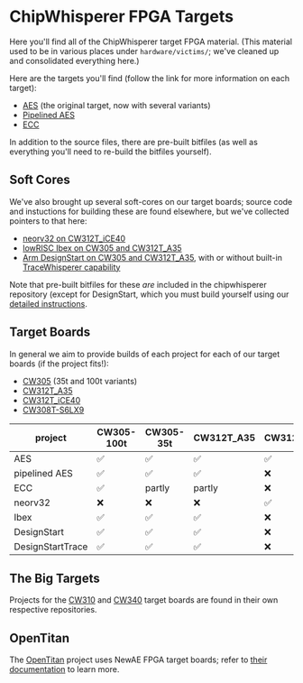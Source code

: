 # ChipWhisperer FPGA Targets
Here you'll find all of the ChipWhisperer target FPGA material.
(This material used to be in various places under `hardware/victims/`; we've
cleaned up and consolidated everything here.)

Here are the targets you'll find (follow the link for more
information on each target):
* [AES](aes/README.md) (the original target, now with several variants)
* [Pipelined AES](aes_pipelined/README.md)
* [ECC](ecc/README.md)

<!---
* [CW305 SPI flash feedthrough](spiflash_feedthrough/README.md)
-->

In addition to the source files, there are pre-built bitfiles (as well as
everything you'll need to re-build the bitfiles yourself).


## Soft Cores
We've also brought up several soft-cores on our target boards; source code and
instuctions for building these are found elsewhere, but we've collected
pointers to that here:
* [neorv32 on CW312T\_iCE40](https://rtfm.newae.com/Targets/UFO%20Targets/CW312T-ICE40UP/#neorv32-soft-core-processor)
* [lowRISC Ibex on CW305 and CW312T\_A35](https://rtfm.newae.com/Targets/UFO%20Targets/CW312T-XC7A35T/#1-ibex)
* [Arm DesignStart on CW305 and
  CW312T\_A35](https://github.com/newaetech/CW305-Arm-DesignStart), with or
  without built-in 
  [TraceWhisperer capability](https://github.com/newaetech/DesignStartTrace)

Note that pre-built bitfiles for these *are* included in the chipwhisperer
repository (except for DesignStart, which you must build yourself using our
[detailed instructions]((https://github.com/newaetech/CW305-Arm-DesignStart)).


## Target Boards
In general we aim to provide builds of each project for each of our target
boards (if the project fits!):
* [CW305](https://rtfm.newae.com/Targets/CW305%20Artix%20FPGA/) (35t and
  100t variants)
* [CW312T\_A35](https://rtfm.newae.com/Targets/UFO%20Targets/CW312T-XC7A35T/)
* [CW312T\_iCE40](https://rtfm.newae.com/Targets/UFO%20Targets/CW312T-ICE40UP/)
* [CW308T-S6LX9](https://rtfm.newae.com/Targets/UFO%20Targets/CW308T-S6LX9/)


|project          | CW305-100t | CW305-35t | CW312T\_A35 | CW312T\_iCE40 | CW308T\_S6LX9 |
|-----------------|------------|-----------|-------------|---------------|---------------|
|AES              | ✅         | ✅        | ✅          | ✅            | ✅            |
|pipelined AES    | ✅         | ✅        | ✅          | ❌            | ❌            |
|ECC              | ✅         | partly    | partly      | ❌            | ❌            |
|neorv32          | ❌         | ❌        | ❌          | ✅            | ❌            |
|Ibex             | ✅         | ✅        | ✅          | ❌            | ❌            |
|DesignStart      | ✅         | ✅        | ✅          | ❌            | ❌            |
|DesignStartTrace | ✅         | ✅        | ✅          | ❌            | ❌            |


## The Big Targets
Projects for the [CW310](https://github.com/newaetech/cw310-bergen-board)
and [CW340](https://github.com/newaetech/cw340-luna-board) target boards are
found in their own respective repositories.


## OpenTitan
The [OpenTitan](https://opentitan.org/) project uses NewAE FPGA target boards;
refer to 
[their documentation](https://opentitan.org/book/doc/getting_started/setup_fpga.html)
to learn more.


